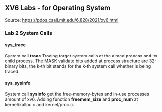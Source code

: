 ## XV6 Labs - for Operating System

Source: https://pdos.csail.mit.edu/6.828/2021/xv6.html

### Lab 2 System Calls

#### **sys_trace**

System call **trace** Tracing target system calls at the aimed process and its child process. The MASK validate bits added at process structure are 32-binary bits, the k-th bit stands for the k-th system call whether is being traced.

#### **sys_sysinfo**

System call **sysinfo** get the free-memory-bytes and in-use processes amount of xv6. Adding function **freemem_size** and **proc_num** at kernel/kalloc.c and kernel/proc.c.

